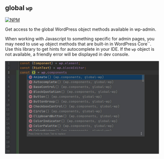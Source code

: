 ## global `wp` 

[![NPM](https://nodei.co/npm/global-wp.png?compact=true)](https://nodei.co/npm/global-wp/)

Get access to the global WordPress object methods available in wp-admin.

When working with Javascript to something specific for admin pages, you may need to use `wp` object methods that are built-in in WordPress Core``. Use this library to get hints for autocomplete in your IDE. If the `wp` object is not available, a friendly error will be displayed in dev console.

![](https://raw.githubusercontent.com/awps/global-wp/master/.github/global-wp.jpg)
